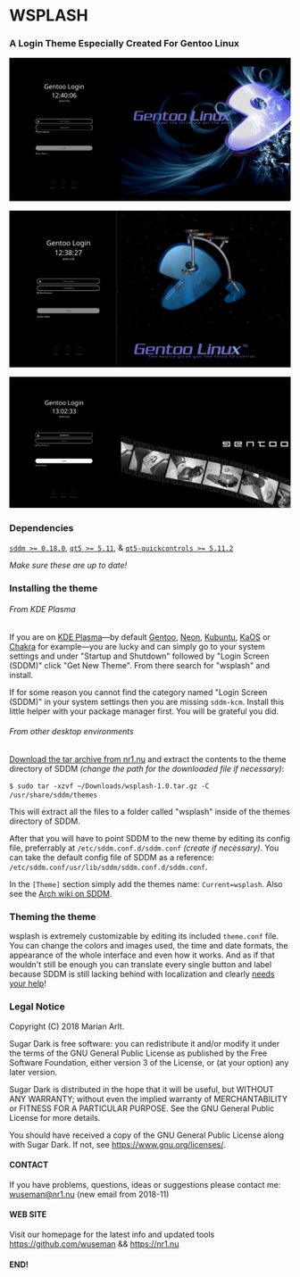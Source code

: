 # WSPLASH

### A Login Theme Especially Created For Gentoo Linux

![Screenshot](.preview/Preview.png)

![Screenshot](.preview/preview1.png)

![Screenshot](.preview/preview2.png)

### Dependencies

[`sddm >= 0.18.0`](https://github.com/sddm/sddm), [`qt5 >= 5.11`](http://doc.qt.io/qt-5/index.html), & [`qt5-quickcontrols >= 5.11.2`](http://doc.qt.io/qt-5/qtquickcontrols2-index.html)

*Make sure these are up to date!*

### Installing the theme

###### From KDE Plasma

If you are on [KDE Plasma](https://www.kde.org/plasma-desktop)—by default [Gentoo](https://www.gentoo.org/), [Neon](https://neon.kde.org/), [Kubuntu](https://kubuntu.org/),
[KaOS](https://kaosx.us/) or [Chakra](https://www.chakralinux.org/) for example—you are lucky and can simply go to your system settings and under "Startup and Shutdown" followed by "Login Screen
(SDDM)" click "Get New Theme". From there search for "wsplash" and install.

If for some reason you cannot find the category named "Login Screen (SDDM)" in your system settings then you are missing `sddm-kcm`. Install this little helper with your package manager first. You will
be grateful you did.

###### From other desktop environments

[Download the tar archive from nr1.nu](https://nr1.nu/archive/wsplash-1.0.tar.gz) and extract the contents to the theme directory of SDDM *(change the path for the downloaded file if necessary)*:
```
$ sudo tar -xzvf ~/Downloads/wsplash-1.0.tar.gz -C /usr/share/sddm/themes
```
This will extract all the files to a folder called "wsplash" inside of the themes directory of SDDM.

After that you will have to point SDDM to the new theme by editing its config file, preferrably at `/etc/sddm.conf.d/sddm.conf` *(create if necessary)*. You can take the default config file of SDDM as
a reference: `/etc/sddm.conf/usr/lib/sddm/sddm.conf.d/sddm.conf`.

In the `[Theme]` section simply add the themes name: `Current=wsplash`. Also see the [Arch wiki on SDDM](https://wiki.archlinux.org/index.php/SDDM).

### Theming the theme

wsplash is extremely customizable by editing its included `theme.conf` file. You can change the colors and images used, the time and date formats, the appearance of the whole interface and even how 
it works. And as if that wouldn't still be enough you can translate every single button and label because SDDM is still lacking behind with localization and clearly [needs your
help](https://github.com/sddm/sddm/wiki/Localization)!

### Legal Notice

Copyright (C) 2018 Marian Arlt.

Sugar Dark is free software: you can redistribute it and/or modify it under the terms of the GNU General Public License as published by the Free Software Foundation, either version 3 of the License, or
(at your option) any later version.

Sugar Dark is distributed in the hope that it will be useful, but WITHOUT ANY WARRANTY; without even the implied warranty of MERCHANTABILITY or FITNESS FOR A PARTICULAR PURPOSE. See the GNU General
Public License for more details.

You should have received a copy of the GNU General Public License along with Sugar Dark. If not, see <https://www.gnu.org/licenses/>.


#### CONTACT

If you have problems, questions, ideas or suggestions please contact me: wuseman@nr1.nu (new email from 2018-11)

#### WEB SITE

Visit our homepage for the latest info and updated tools
https://github.com/wuseman && https://nr1.nu

#### END!
